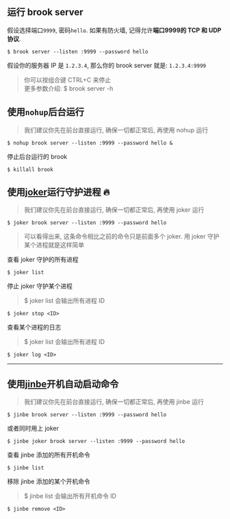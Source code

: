 ## 运行 brook server

假设选择端口`9999`, 密码`hello`. 如果有防火墙, 记得允许**端口9999的 TCP 和 UDP 协议**.

```
$ brook server --listen :9999 --password hello
```

假设你的服务器 IP 是 `1.2.3.4`, 那么你的 brook server 就是: `1.2.3.4:9999`

> 你可以按组合键 CTRL+C 来停止<br/>
> 更多参数介绍: \$ brook server -h

## 使用`nohup`后台运行

> 我们建议你先在前台直接运行, 确保一切都正常后, 再使用 nohup 运行

```
$ nohup brook server --listen :9999 --password hello &
```

停止后台运行的 brook

```
$ killall brook
```

## 使用[joker](https://github.com/txthinking/joker)运行守护进程 🔥

> 我们建议你先在前台直接运行, 确保一切都正常后, 再使用 joker 运行

```
$ joker brook server --listen :9999 --password hello
```

> 可以看得出来, 这条命令相比之前的命令只是前面多个 joker. 用 joker 守护某个进程就是这样简单

查看 joker 守护的所有进程

```
$ joker list
```

停止 joker 守护某个进程

> \$ joker list 会输出所有进程 ID

```
$ joker stop <ID>
```

查看某个进程的日志

> \$ joker list 会输出所有进程 ID

```
$ joker log <ID>
```

---

## 使用[jinbe](https://github.com/txthinking/jinbe)开机自动启动命令

> 我们建议你先在前台直接运行, 确保一切都正常后, 再使用 jinbe 运行

```
$ jinbe brook server --listen :9999 --password hello
```

或者同时用上 joker

```
$ jinbe joker brook server --listen :9999 --password hello
```

查看 jinbe 添加的所有开机命令

```
$ jinbe list
```

移除 jinbe 添加的某个开机命令

> \$ jinbe list 会输出所有开机命令 ID

```
$ jinbe remove <ID>
```
